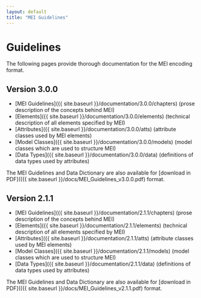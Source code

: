 ```yaml
---
layout: default
title: "MEI Guidelines"
---
```


# Guidelines

The following pages provide thorough documentation for the MEI encoding format.

## Version 3.0.0

* [MEI Guidelines]({{ site.baseurl }}/documentation/3.0.0/chapters) (prose description of the concepts behind MEI)
* [Elements]({{ site.baseurl }}/documentation/3.0.0/elements) (technical description of all elements specified by MEI)
* [Attributes]({{ site.baseurl }}/documentation/3.0.0/atts) (attribute classes used by MEI elements)
* [Model Classes]({{ site.baseurl }}/documentation/3.0.0/models) (model classes which are used to structure MEI)
* [Data Types]({{ site.baseurl }}/documentation/3.0.0/data) (definitions of data types used by attributes)

The MEI Guidelines and Data Dictionary are also available for [download in PDF](({{ site.baseurl }}/docs/MEI_Guidelines_v3.0.0.pdf) format.

## Version 2.1.1

* [MEI Guidelines]({{ site.baseurl }}/documentation/2.1.1/chapters) (prose description of the concepts behind MEI)
* [Elements]({{ site.baseurl }}/documentation/2.1.1/elements) (technical description of all elements specified by MEI)
* [Attributes]({{ site.baseurl }}/documentation/2.1.1/atts) (attribute classes used by MEI elements)
* [Model Classes]({{ site.baseurl }}/documentation/2.1.1/models) (model classes which are used to structure MEI)
* [Data Types]({{ site.baseurl }}/documentation/2.1.1/data) (definitions of data types used by attributes)

The MEI Guidelines and Data Dictionary are also available for [download in PDF](({{ site.baseurl }}/docs/MEI_Guidelines_v2.1.1.pdf) format.

